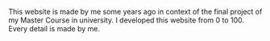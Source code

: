 This website is made by me some years ago in context of the final project of my Master Course in university.
I developed this website from 0 to 100. Every detail is made by me. 
